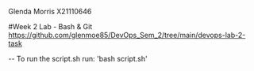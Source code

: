 Glenda Morris X21110646

#Week 2 Lab - Bash & Git
https://github.com/glenmoe85/DevOps_Sem_2/tree/main/devops-lab-2-task

--
To run the script.sh run: 'bash script.sh'
